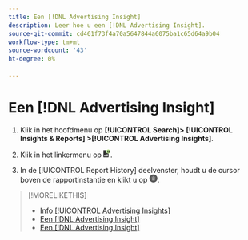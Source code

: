 ```yaml
---
title: Een [!DNL Advertising Insight]
description: Leer hoe u een [!DNL Advertising Insight].
source-git-commit: cd461f73f4a70a5647844a6075ba1c65d64a9b04
workflow-type: tm+mt
source-wordcount: '43'
ht-degree: 0%

---
```


# Een [!DNL Advertising Insight]

1. Klik in het hoofdmenu op **[!UICONTROL Search]> [!UICONTROL Insights & Reports] >[!UICONTROL Advertising Insights]**.

2. Klik in het linkermenu op ![Rapporten](/help/search-social-commerce/assets/insight-reports.png "Rapporten").

3. In de [!UICONTROL Report History] deelvenster, houdt u de cursor boven de rapportinstantie en klikt u op ![Verwijderen](/help/search-social-commerce/assets/insight-delete.png "Verwijderen").

>[!MORELIKETHIS]
>
>* [Info [!UICONTROL Advertising Insights]](insight-about.md)
>* [Een [!DNL Advertising Insight]](insight-generate.md)
>* [Een [!DNL Advertising Insight]](insight-view-save.md)

